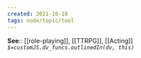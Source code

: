 ```yaml
---
created: 2021-10-18
tags: node/topic/tool
---
```


**See**:: [[role-playing]], [[TTRPG]], [[Acting]]
*`$=customJS.dv_funcs.outlinedIn(dv, this)`*
